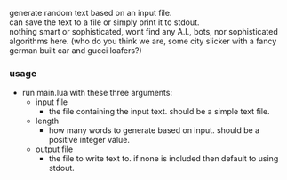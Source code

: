 generate random text based on an input file.  
can save the text to a file or simply print it to stdout.  
nothing smart or sophisticated, wont find any A.I., bots, nor sophisticated algorithms here. (who do you think we are, some city slicker with a fancy german built car and gucci loafers?)

### usage  
- run main.lua with these three arguments:  
    - input file
      - the file containing the input text. should be a simple text file.
    - length
      - how many words to generate based on input. should be a positive integer value.
    - output file
      - the file to write text to. if none is included then default to using stdout.
